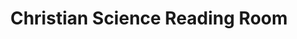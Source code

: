 ---
title: "Christian Science Reading Room"
url: /bainbridge-island/christian-science-reading-room/
shop: Bücher
---